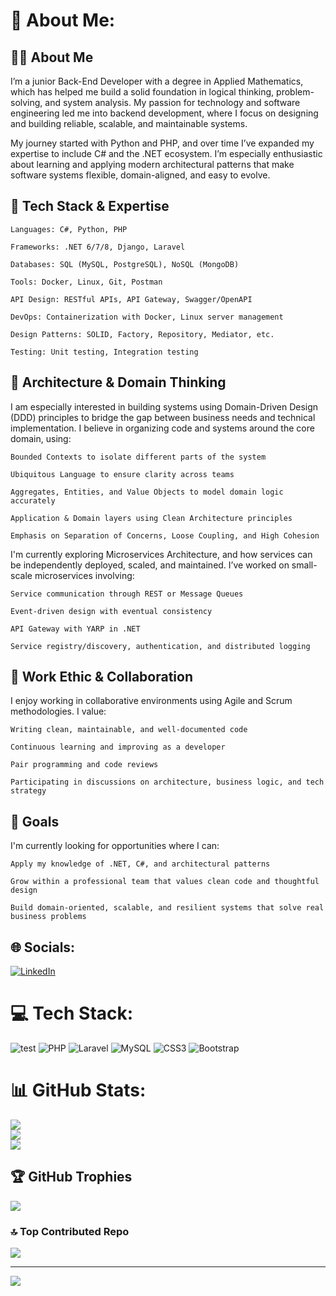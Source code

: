 # 💫 About Me:
## 👨‍💻 About Me

I’m a junior Back-End Developer with a degree in Applied Mathematics, which has helped me build a solid foundation in logical thinking, problem-solving, and system analysis. My passion for technology and software engineering led me into backend development, where I focus on designing and building reliable, scalable, and maintainable systems.

My journey started with Python and PHP, and over time I’ve expanded my expertise to include C# and the .NET ecosystem. I’m especially enthusiastic about learning and applying modern architectural patterns that make software systems flexible, domain-aligned, and easy to evolve.
## 🔧 Tech Stack & Expertise

    Languages: C#, Python, PHP

    Frameworks: .NET 6/7/8, Django, Laravel

    Databases: SQL (MySQL, PostgreSQL), NoSQL (MongoDB)

    Tools: Docker, Linux, Git, Postman

    API Design: RESTful APIs, API Gateway, Swagger/OpenAPI

    DevOps: Containerization with Docker, Linux server management

    Design Patterns: SOLID, Factory, Repository, Mediator, etc.

    Testing: Unit testing, Integration testing

## 🧠 Architecture & Domain Thinking

I am especially interested in building systems using Domain-Driven Design (DDD) principles to bridge the gap between business needs and technical implementation. I believe in organizing code and systems around the core domain, using:

    Bounded Contexts to isolate different parts of the system

    Ubiquitous Language to ensure clarity across teams

    Aggregates, Entities, and Value Objects to model domain logic accurately

    Application & Domain layers using Clean Architecture principles

    Emphasis on Separation of Concerns, Loose Coupling, and High Cohesion

I'm currently exploring Microservices Architecture, and how services can be independently deployed, scaled, and maintained. I’ve worked on small-scale microservices involving:

    Service communication through REST or Message Queues

    Event-driven design with eventual consistency

    API Gateway with YARP in .NET

    Service registry/discovery, authentication, and distributed logging

## 🤝 Work Ethic & Collaboration

I enjoy working in collaborative environments using Agile and Scrum methodologies. I value:

    Writing clean, maintainable, and well-documented code

    Continuous learning and improving as a developer

    Pair programming and code reviews

    Participating in discussions on architecture, business logic, and tech strategy

## 🚀 Goals

I'm currently looking for opportunities where I can:

    Apply my knowledge of .NET, C#, and architectural patterns

    Grow within a professional team that values clean code and thoughtful design

    Build domain-oriented, scalable, and resilient systems that solve real business problems

## 🌐 Socials:
[![LinkedIn](https://img.shields.io/badge/LinkedIn-%230077B5.svg?logo=linkedin&logoColor=white)](https://www.linkedin.com/in/parham-mahmoodi-8947b829a?utm_source=share&utm_campaign=share_via&utm_content=profile&utm_medium=ios_app) 

# 💻 Tech Stack:
![test](https://img.shields.io/badge/html5-%23E34F26.svg?style=for-the-badge&logo=html5&logoColor=white) ![PHP](https://img.shields.io/badge/php-%23777BB4.svg?style=for-the-badge&logo=php&logoColor=white) ![Laravel](https://img.shields.io/badge/laravel-%23FF2D20.svg?style=for-the-badge&logo=laravel&logoColor=white) ![MySQL](https://img.shields.io/badge/mysql-4479A1.svg?style=for-the-badge&logo=mysql&logoColor=white) ![CSS3](https://img.shields.io/badge/css3-%231572B6.svg?style=for-the-badge&logo=css3&logoColor=white) ![Bootstrap](https://img.shields.io/badge/bootstrap-%238511FA.svg?style=for-the-badge&logo=bootstrap&logoColor=white)
# 📊 GitHub Stats:
![](https://github-readme-stats.vercel.app/api?username=amirhesam1998&theme=dracula&hide_border=false&include_all_commits=false&count_private=false)<br/>
![](https://github-readme-streak-stats.herokuapp.com/?user=amirhesam1998&theme=dracula&hide_border=false)<br/>
![](https://github-readme-stats.vercel.app/api/top-langs/?username=amirhesam1998&theme=dracula&hide_border=false&include_all_commits=false&count_private=false&layout=compact)

## 🏆 GitHub Trophies
![](https://github-profile-trophy.vercel.app/?username=amirhesam1998&theme=dracula&no-frame=true&no-bg=true&margin-w=4)

### 🔝 Top Contributed Repo
![](https://github-contributor-stats.vercel.app/api?username=amirhesam1998&limit=5&theme=dracula&combine_all_yearly_contributions=true)

---
[![](https://visitcount.itsvg.in/api?id=amirhesam1998&icon=5&color=4)](https://visitcount.itsvg.in)

<!-- Proudly created with GPRM ( https://gprm.itsvg.in ) -->
